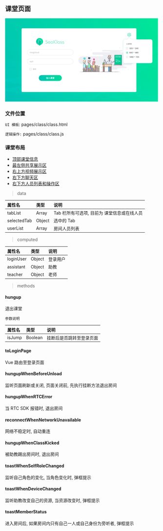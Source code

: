 ## 课堂页面

![image](image/login.png)

### 文件位置

`UI 模板`: pages/class/class.html

`逻辑操作:` pages/class/class.js


### 课堂布局

* [顶部课堂信息](./class/class-info.md)
* [最左侧共享展示区](./class/display.md)
* [右上方视频展示区](./class/rtc.md)
* [右下方聊天区](./class/chat.md)
* [右下方人员列表和操作区](./class/user-list.md)

> data

|  属性名      | 类型     | 说明     |
| :---------- | :------- | :------- |
| tabList | Array |  Tab 栏所有可选项, 目前为 课堂信息或在线人员 |
| selectedTab |  Object | 选中的 Tab |
| userList |  Array | 房间人员列表 |

> computed

|  属性名      | 类型     | 说明     |
| :---------- | :------- | :------- |
| loginUser | Object |  登录用户 |
| assistant |  Object | 助教 |
| teacher |  Object | 老师 |

> methods

#### hungup

退出课堂

`参数说明`

|  属性名      | 类型     | 说明     |
| :---------- | :------- | :------- |
| isJump | Boolean |  挂断后是否跳转至登录页面 |

#### toLoginPage

Vue 路由至登录页面

#### hungupWhenBeforeUnload

监听页面刷新或关闭, 页面关闭前, 先执行挂断方法退出房间

#### hungupWhenRTCError

当 RTC SDK 报错时, 退出房间

#### reconnectWhenNetworkUnavailable

网络不稳定时, 自动重连

#### hungupWhenClassKicked

被助教踢出房间时, 退出房间

#### toastWhenSelfRoleChanged

监听自己角色的变化, 当角色变化时, 弹框提示

#### toastWhenDeviceChanged

监听助教改变自己的资源, 当资源改变时, 弹框提示

#### toastMemberStatus

进入房间后, 如果房间内只有自己一人或自己身份为旁听者, 弹框提示